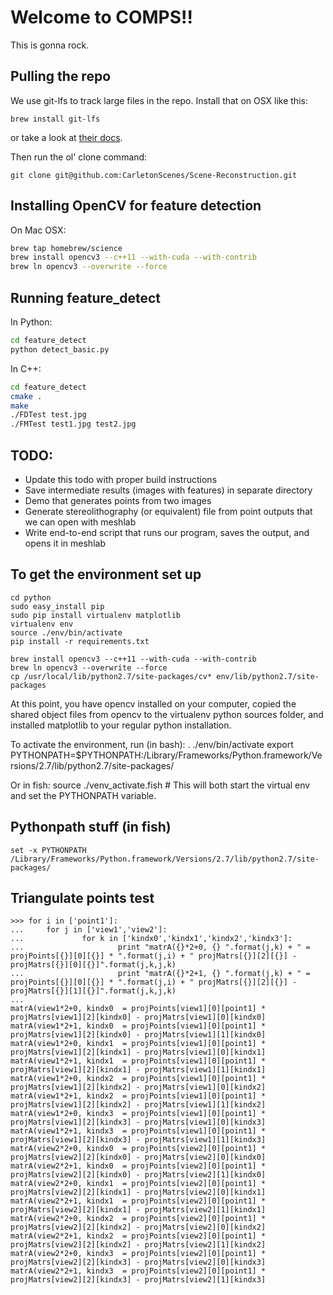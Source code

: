 # Welcome to COMPS!!

This is gonna rock.

## Pulling the repo

We use git-lfs to track large files in the repo. Install that on OSX like this:

    brew install git-lfs
    
or take a look at [their docs](https://git-lfs.github.com/).

Then run the ol' clone command:

    git clone git@github.com:CarletonScenes/Scene-Reconstruction.git

## Installing OpenCV for feature detection

On Mac OSX:
```bash
brew tap homebrew/science
brew install opencv3 --c++11 --with-cuda --with-contrib
brew ln opencv3 --overwrite --force
```

## Running feature_detect
In Python:
```bash
cd feature_detect
python detect_basic.py
```

In C++:
```bash
cd feature_detect
cmake .
make
./FDTest test.jpg
./FMTest test1.jpg test2.jpg
```

## TODO:
- Update this todo with proper build instructions
- Save intermediate results (images with features) in separate directory
- Demo that generates points from two images
- Generate stereolithography (or equivalent) file from point outputs that we can open with meshlab
- Write end-to-end script that runs our program, saves the output, and opens it in meshlab

## To get the environment set up

    cd python
    sudo easy_install pip
    sudo pip install virtualenv matplotlib
    virtualenv env
    source ./env/bin/activate
    pip install -r requirements.txt

    brew install opencv3 --c++11 --with-cuda --with-contrib
    brew ln opencv3 --overwrite --force
    cp /usr/local/lib/python2.7/site-packages/cv* env/lib/python2.7/site-packages

At this point, you have opencv installed on your computer, copied the shared object files from opencv to the virtualenv python sources folder, and installed matplotlib to your regular python installation.

To activate the environment, run (in bash):
    . ./env/bin/activate
    export PYTHONPATH=$PYTHONPATH:/Library/Frameworks/Python.framework/Versions/2.7/lib/python2.7/site-packages/

Or in fish:
    source ./venv_activate.fish # This will both start the virtual env and set the PYTHONPATH variable.



    
    
## Pythonpath stuff (in fish)
    set -x PYTHONPATH /Library/Frameworks/Python.framework/Versions/2.7/lib/python2.7/site-packages/


## Triangulate points test
    
    >>> for i in ['point1']:
    ...     for j in ['view1','view2']:
    ...             for k in ['kindx0','kindx1','kindx2','kindx3']:
    ...                     print "matrA({}*2+0, {} ".format(j,k) + " = projPoints[{}][0][{}] * ".format(j,i) + " projMatrs[{}][2][{}] - projMatrs[{}][0][{}]".format(j,k,j,k)
    ...                     print "matrA({}*2+1, {} ".format(j,k) + " = projPoints[{}][0][{}] * ".format(j,i) + " projMatrs[{}][2][{}] - projMatrs[{}][1][{}]".format(j,k,j,k)
    ...
    matrA(view1*2+0, kindx0  = projPoints[view1][0][point1] *  projMatrs[view1][2][kindx0] - projMatrs[view1][0][kindx0]
    matrA(view1*2+1, kindx0  = projPoints[view1][0][point1] *  projMatrs[view1][2][kindx0] - projMatrs[view1][1][kindx0]
    matrA(view1*2+0, kindx1  = projPoints[view1][0][point1] *  projMatrs[view1][2][kindx1] - projMatrs[view1][0][kindx1]
    matrA(view1*2+1, kindx1  = projPoints[view1][0][point1] *  projMatrs[view1][2][kindx1] - projMatrs[view1][1][kindx1]
    matrA(view1*2+0, kindx2  = projPoints[view1][0][point1] *  projMatrs[view1][2][kindx2] - projMatrs[view1][0][kindx2]
    matrA(view1*2+1, kindx2  = projPoints[view1][0][point1] *  projMatrs[view1][2][kindx2] - projMatrs[view1][1][kindx2]
    matrA(view1*2+0, kindx3  = projPoints[view1][0][point1] *  projMatrs[view1][2][kindx3] - projMatrs[view1][0][kindx3]
    matrA(view1*2+1, kindx3  = projPoints[view1][0][point1] *  projMatrs[view1][2][kindx3] - projMatrs[view1][1][kindx3]
    matrA(view2*2+0, kindx0  = projPoints[view2][0][point1] *  projMatrs[view2][2][kindx0] - projMatrs[view2][0][kindx0]
    matrA(view2*2+1, kindx0  = projPoints[view2][0][point1] *  projMatrs[view2][2][kindx0] - projMatrs[view2][1][kindx0]
    matrA(view2*2+0, kindx1  = projPoints[view2][0][point1] *  projMatrs[view2][2][kindx1] - projMatrs[view2][0][kindx1]
    matrA(view2*2+1, kindx1  = projPoints[view2][0][point1] *  projMatrs[view2][2][kindx1] - projMatrs[view2][1][kindx1]
    matrA(view2*2+0, kindx2  = projPoints[view2][0][point1] *  projMatrs[view2][2][kindx2] - projMatrs[view2][0][kindx2]
    matrA(view2*2+1, kindx2  = projPoints[view2][0][point1] *  projMatrs[view2][2][kindx2] - projMatrs[view2][1][kindx2]
    matrA(view2*2+0, kindx3  = projPoints[view2][0][point1] *  projMatrs[view2][2][kindx3] - projMatrs[view2][0][kindx3]
    matrA(view2*2+1, kindx3  = projPoints[view2][0][point1] *  projMatrs[view2][2][kindx3] - projMatrs[view2][1][kindx3]
